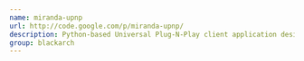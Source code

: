```yaml
---
name: miranda-upnp
url: http://code.google.com/p/miranda-upnp/
description: Python-based Universal Plug-N-Play client application designed to discover, query and interact with UPNP devices URL : http://code.google.com/p/miranda-upnp/ Groups : blackarch blackarch-exploitation blackarch-scanner
group: blackarch
---
```

